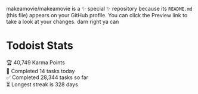 makeamovie/makeamovie is a ✨ special ✨ repository because its `README.md` (this file) appears on your GitHub profile.
You can click the Preview link to take a look at your changes. darn right ya can

# Todoist Stats

<!-- TODO-IST:START -->
🏆  40,749 Karma Points           
🌸  Completed 14 tasks today           
✅  Completed 28,344 tasks so far           
⏳  Longest streak is 328 days
<!-- TODO-IST:END -->
